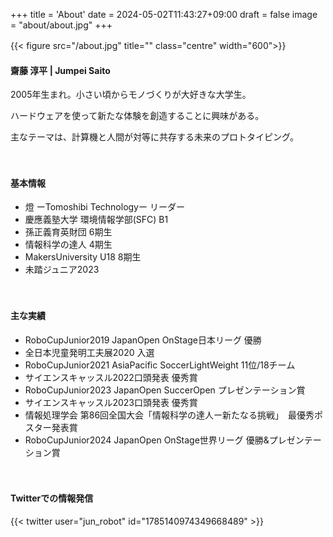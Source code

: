 +++
title = 'About'
date = 2024-05-02T11:43:27+09:00
draft = false
image = "about/about.jpg"
+++

{{< figure src="/about.jpg" title="" class="centre" width="600">}}
　

#### 齋藤 淳平 | Jumpei Saito

2005年生まれ。小さい頃からモノづくりが大好きな大学生。

ハードウェアを使って新たな体験を創造することに興味がある。

主なテーマは、計算機と人間が対等に共存する未来のプロトタイピング。

　

#### 基本情報
- 燈 ーTomoshibi Technologyー リーダー
- 慶應義塾大学 環境情報学部(SFC) B1
- 孫正義育英財団 6期生
- 情報科学の達人 4期生
- MakersUniversity U18 8期生
- 未踏ジュニア2023

　
#### 主な実績
- RoboCupJunior2019 JapanOpen OnStage日本リーグ 優勝
- 全日本児童発明工夫展2020 入選
- RoboCupJunior2021 AsiaPacific SoccerLightWeight 11位/18チーム
- サイエンスキャッスル2022口頭発表 優秀賞
- RoboCupJunior2023 JapanOpen SuccerOpen プレゼンテーション賞
- サイエンスキャッスル2023口頭発表 優秀賞
- 情報処理学会 第86回全国大会「情報科学の達人ー新たなる挑戦」　最優秀ポスター発表賞
- RoboCupJunior2024 JapanOpen OnStage世界リーグ 優勝&プレゼンテーション賞

　
#### Twitterでの情報発信

{{< twitter user="jun_robot" id="1785140974349668489" >}}

　
　
　